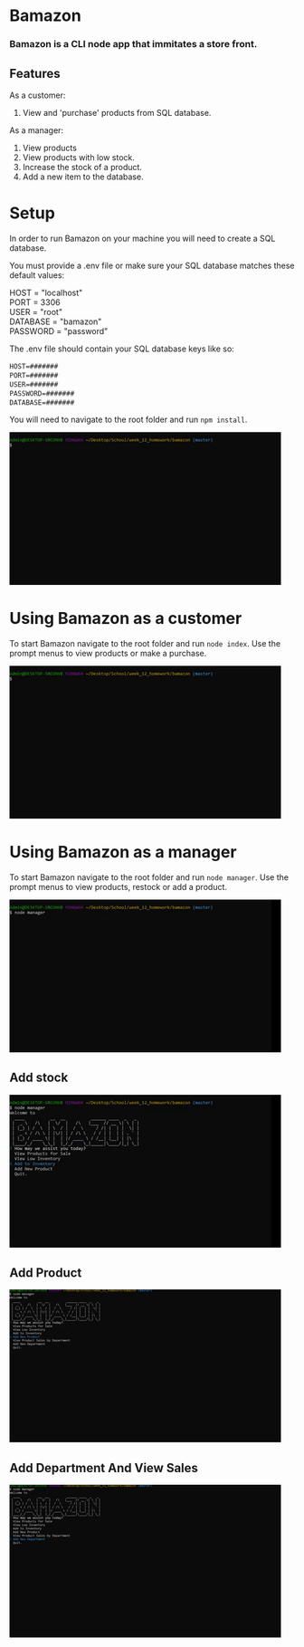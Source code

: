 # Bamazon

### Bamazon is a CLI node app that immitates a store front.

## Features

As a customer:  

1. View and 'purchase' products from SQL database.

As a manager:    

1. View products
1. View products with low stock.
1. Increase the stock of a product.
1. Add a new item to the database.

# Setup 

In order to run Bamazon on your machine you will need to create a SQL database.

You must provide a .env file or make sure your SQL database matches these default values:

HOST = "localhost"  
PORT = 3306  
USER = "root"  
DATABASE = "bamazon"  
PASSWORD = "password"  

The .env file should contain your SQL database keys like so:  

```
HOST=#######  
PORT=#######  
USER=#######  
PASSWORD=#######  
DATABASE=#######  
```

You will need to navigate to the root folder and run `npm install`.  

![npm install](./imgs/npm.gif)  

# Using Bamazon as a customer

To start Bamazon navigate to the root folder and run `node index`.
Use the prompt menus to view products or make a purchase.

![customer usage](./imgs/index.gif)  

# Using Bamazon as a manager

To start Bamazon navigate to the root folder and run `node manager`.
Use the prompt menus to view products, restock or add a product.

![manager usage](./imgs/manager.gif)  

## Add stock

![add stock](./imgs/stock.gif)

## Add Product

![add product](./imgs/add.gif)

## Add Department And View Sales

![view sales](./imgs/sales.gif)
 